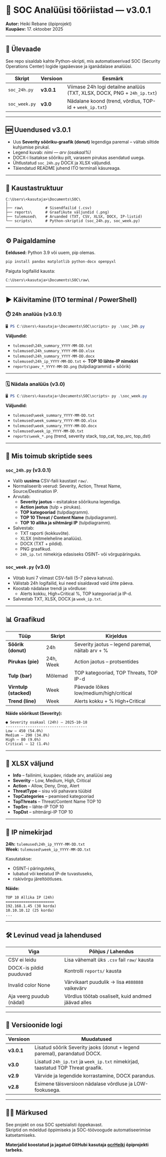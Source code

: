 # 🧠 SOC Analüüsi tööriistad — v3.0.1

**Autor:** Heiki Rebane (õpiprojekt)  
**Kuupäev:** 17. oktoober 2025  

---

## 📘 Ülevaade

See repo sisaldab kahte Python-skripti, mis automatiseerivad SOC (Security Operations Center) logide igapäevase ja iganädalase analüüsi.

| Skript | Versioon | Eesmärk |
|---------|-----------|----------|
| `soc_24h.py`  | **v3.0.1** | Viimase 24h logi detailne analüüs (TXT, XLSX, DOCX, PNG + `24h_ip.txt`) |
| `soc_week.py` | **v3.0** | Nädalane koond (trend, võrdlus, TOP-id + `week_ip.txt`) |

---

## 🆕 Uuendused v3.0.1

- Uus **Severity sõõriku-graafik (donut)** legendiga paremal – vältab siltide kuhjumise pirukal.  
- Legend kuvab: *nimi — arv (osakaal%)*  
- DOCX-i lisatakse sõõriku pilt, varasem pirukas asendatud uuega.  
- Ühtlustatud `soc_24h.py` DOCX ja XLSX väljundid.  
- Täiendatud README juhend ITO terminali käsureaga.

---

## 📁 Kaustastruktuur

```
C:\Users\<kasutaja>\Documents\SOC\
│
├── raw\          # Sisendfailid (.csv)
├── reports\      # Graafikute väljundid (.png)
├── tulemused\    # Aruanded (TXT, CSV, XLSX, DOCX, IP-listid)
└── scripts\      # Python-skriptid (soc_24h.py, soc_week.py)
```

---

## ⚙️ Paigaldamine

**Eeldused:** Python 3.9 või uuem, pip olemas.

```bash
pip install pandas matplotlib python-docx openpyxl
```

Paiguta logifailid kausta:
```
C:\Users\<kasutaja>\Documents\SOC\raw\
```

---

## ▶️ Käivitamine (ITO terminal / PowerShell)

### ⏱️ 24h analüüs (v3.0.1)
```powershell
🖥️ PS C:\Users\<kasutaja>\Documents\SOC\scripts> py .\soc_24h.py
```

**Väljundid:**
- `tulemused\24h_summary_YYYY-MM-DD.txt`
- `tulemused\24h_summary_YYYY-MM-DD.xlsx`
- `tulemused\24h_summary_YYYY-MM-DD.docx`
- `tulemused\24h_ip_YYYY-MM-DD.txt`  ← **TOP 10 lähte-IP nimekiri**
- `reports\paev_*_YYYY-MM-DD.png` (tulpdiagrammid + sõõrik)

---

### 🗓️ Nädala analüüs (v3.0)
```powershell
🖥️ PS C:\Users\<kasutaja>\Documents\SOC\scripts> py .\soc_week.py
```

**Väljundid:**
- `tulemused\week_summary_YYYY-MM-DD.txt`
- `tulemused\week_summary_YYYY-MM-DD.xlsx`
- `tulemused\week_summary_YYYY-MM-DD.docx`
- `tulemused\week_ip_YYYY-MM-DD.txt`
- `reports\week_*.png` (trend, severity stack, top_cat, top_src, top_dst)

---

## 🧩 Mis toimub skriptide sees

### `soc_24h.py` (v3.0.1)
- Valib **uusima** CSV-faili kaustast `raw/`.
- Normaliseerib veerud: Severity, Action, Threat Name, Source/Destination IP.
- Arvutab:
  - **Severity jaotus** – esitatakse sõõrikuna legendiga.
  - **Action jaotus** (tulp + pirukas).
  - **TOP kategooriad** (tulpdiagramm).
  - **TOP 10 Threat / Content Name** (tulpdiagramm).
  - **TOP 10 allika ja sihtmärgi IP** (tulpdiagramm).
- Salvestab:
  - TXT raporti (kokkuvõte).
  - XLSX (mitmeleheline analüüs).
  - DOCX (TXT + pildid).
  - PNG graafikud.
  - `24h_ip.txt` nimekirja edasiseks OSINT- või võrgupäringuks.

### `soc_week.py` (v3.0)
- Võtab kuni 7 viimast CSV-faili (5–7 päeva katvus).
- Välistab 24h logifailid, kui need sisaldavad vaid ühte päeva.
- Koostab nädalase trendi ja võrdluse:
  - Alerts kokku, High+Critical %, TOP kategooriad ja IP-d.
- Salvestab TXT, XLSX, DOCX ja `week_ip.txt`.

---

## 📊 Graafikud

| Tüüp | Skript | Kirjeldus |
|------|---------|------------|
| **Sõõrik (donut)** | 24h | Severity jaotus – legend paremal, näitab arv + % |
| **Pirukas (pie)** | 24h, Week | Action jaotus – protsentides |
| **Tulp (bar)** | Mõlemad | TOP kategooriad, TOP Threats, TOP IP-d |
| **Virntulp (stacked)** | Week | Päevade lõikes low/medium/high/critical |
| **Trend (line)** | Week | Alerts kokku + % High+Critical |

**Näide sõõrikust (Severity):**

```
● Severity osakaal (24h) – 2025-10-18
-------------------------------------
Low — 450 (54.0%)
Medium — 290 (34.8%)
High — 80 (9.6%)
Critical — 12 (1.4%)
```

---

## 🧾 XLSX väljund

- **Info** – failinimi, kuupäev, ridade arv, analüüsi aeg  
- **Severity** – Low, Medium, High, Critical  
- **Action** – Allow, Deny, Drop, Alert  
- **ThreatType** – sisu või pahavara tüübid  
- **TopCategories** – peamised kategooriad  
- **TopThreats** – Threat/Content Name TOP 10  
- **TopSrc** – lähte-IP TOP 10  
- **TopDst** – sihtmärgi-IP TOP 10  

---

## 🧪 IP nimekirjad

**24h:** `tulemused\24h_ip_YYYY-MM-DD.txt`  
**Week:** `tulemused\week_ip_YYYY-MM-DD.txt`

Kasutatakse:
- OSINT-i päringuteks,
- lubatud või keelatud IP-de tuvastuseks,
- riskivõrgu järeltöötluses.

**Näide:**
```
TOP 10 Allika IP (24h)
======================
192.168.1.45 (38 korda)
10.10.10.12 (25 korda)
...
```

---

## 🛠️ Levinud vead ja lahendused

| Viga | Põhjus / Lahendus |
|------|--------------------|
| CSV ei leidu | Lisa vähemalt üks `.csv` fail `raw/` kausta |
| DOCX-is pildid puuduvad | Kontrolli `reports/` kausta |
| Invalid color None | Värvikaart puudulik → lisa `#888888` vaikevärv |
| Aja veerg puudub (nädal) | Võrdlus töötab osaliselt, kuid andmed jäävad alles |

---

## 🧾 Versioonide logi

| Versioon | Muudatused |
|-----------|------------|
| **v3.0.1** | Lisatud sõõrik Severity jaoks (donut + legend paremal), parandatud DOCX. |
| **v3.0** | Lisatud `24h_ip.txt` ja `week_ip.txt` nimekirjad, taastatud TOP Threat graafik. |
| **v2.9** | Värvide ja legendide korrastamine, DOCX parandus. |
| **v2.8** | Esimene täisversioon nädalase võrdluse ja LOW-fookusega. |

---

## 👨‍💻 Märkused

See projekt on osa SOC spetsialisti õppekavast.  
Skriptid on mõeldud õppimiseks ja SOC-töövoogude automatiseerimise katsetamiseks.

**Materjalid koostatud ja jagatud GitHubi kasutaja [ocrHeiki](https://github.com/ocrHeiki) õpiprojekti tarbeks.**
